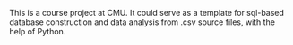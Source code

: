 This is a course project at CMU. It could serve as a template for sql-based database construction and data analysis from .csv source files, with the help of Python.
